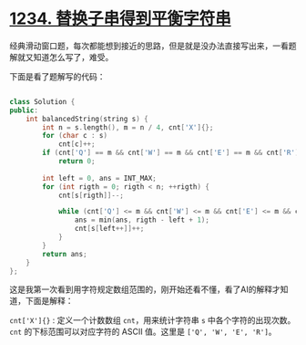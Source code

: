 # [1234. 替换子串得到平衡字符串](https://leetcode.cn/problems/replace-the-substring-for-balanced-string/description/)

经典滑动窗口题，每次都能想到接近的思路，但是就是没办法直接写出来，一看题解就又知道怎么写了，难受。

下面是看了题解写的代码：

```cpp

class Solution {
public:
    int balancedString(string s) {
        int n = s.length(), m = n / 4, cnt['X']{};
        for (char c : s)
            cnt[c]++;
        if (cnt['Q'] == m && cnt['W'] == m && cnt['E'] == m && cnt['R'] == m)
            return 0;
        
        int left = 0, ans = INT_MAX;
        for (int rigth = 0; rigth < n; ++rigth) {
            cnt[s[rigth]]--;

            while (cnt['Q'] <= m && cnt['W'] <= m && cnt['E'] <= m && cnt['R'] <= m) {
                ans = min(ans, rigth - left + 1);
                cnt[s[left++]]++;
            }
        }
        return ans;
    }
};
```

这是我第一次看到用字符规定数组范围的，刚开始还看不懂，看了AI的解释才知道，下面是解释：

`cnt['X']{}` : 定义一个计数数组 `cnt`，用来统计字符串 `s` 中各个字符的出现次数。`cnt` 的下标范围可以对应字符的 ASCII 值。这里是 `['Q', 'W', 'E', 'R']`。
